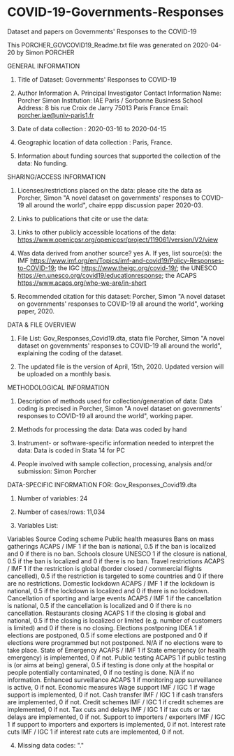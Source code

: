 # COVID-19-Governments-Responses
Dataset and papers on Governments' Responses to the COVID-19 

This PORCHER_GOVCOVID19_Readme.txt file was generated on 2020-04-20 by Simon PORCHER


GENERAL INFORMATION

1. Title of Dataset: Governments' Responses to COVID-19

2. Author Information
	A. Principal Investigator Contact Information
		Name: Porcher Simon	
		Institution: IAE Paris / Sorbonne Business School
		Address: 8 bis rue Croix de Jarry 75013 Paris France
		Email: porcher.iae@univ-paris1.fr

3. Date of data collection : 2020-03-16 to 2020-04-15 

4. Geographic location of data collection : Paris, France.  

5. Information about funding sources that supported the collection of the data: No funding. 


SHARING/ACCESS INFORMATION

1. Licenses/restrictions placed on the data: please cite the data as Porcher, Simon "A novel dataset on governments' responses to COVID-19 all around the world", chaire eppp discussion paper 2020-03.

2. Links to publications that cite or use the data: 

3. Links to other publicly accessible locations of the data: https://www.openicpsr.org/openicpsr/project/119061/version/V2/view

4. Was data derived from another source? yes
	A. If yes, list source(s): the IMF https://www.imf.org/en/Topics/imf-and-covid19/Policy-Responses-to-COVID-19; the IGC https://www.theigc.org/covid-19/; the UNESCO https://en.unesco.org/covid19/educationresponse; the ACAPS https://www.acaps.org/who-we-are/in-short

5. Recommended citation for this dataset: Porcher, Simon "A novel dataset on governments' responses to COVID-19 all around the world", working paper, 2020. 


DATA & FILE OVERVIEW

1. File List: 
Gov_Responses_Covid19.dta, stata file
Porcher, Simon "A novel dataset on governments' responses to COVID-19 all around the world", explaining the coding of the dataset.

2. The updated file is the version of April, 15th, 2020. Updated version will be uploaded on a monthly basis.


METHODOLOGICAL INFORMATION

1. Description of methods used for collection/generation of data: 
Data coding is precised in Porcher, Simon "A novel dataset on governments’ responses to COVID-19 all around the world", working paper.

2. Methods for processing the data: 
Data was coded by hand

3. Instrument- or software-specific information needed to interpret the data: 
Data is coded in Stata 14 for PC

4. People involved with sample collection, processing, analysis and/or submission: Simon Porcher


DATA-SPECIFIC INFORMATION FOR: Gov_Responses_Covid19.dta


1. Number of variables: 24

2. Number of cases/rows: 11,034

3. Variables List: 

Variables	Source	Coding scheme
Public health measures
Bans on mass gatherings	ACAPS / IMF	1 if the ban is national, 0.5 if the ban is localized and 0 if there is no ban. 
Schools closure	UNESCO	1 if the closure is national, 0.5 if the ban is localized and 0 if there is no ban.
Travel restrictions	ACAPS / IMF	1 if the restriction is global (border closed / commercial flights cancelled), 0.5 if the restriction is targeted to some countries and 0 if there are no restrictions.
Domestic lockdown	ACAPS / IMF	1 if the lockdown is national, 0.5 if the lockdown is localized and 0 if there is no lockdown.
Cancellation of sporting and large events	ACAPS / IMF	1 if the cancellation is national, 0.5 if the cancellation is localized and 0 if there is no cancellation.
Restaurants closing	ACAPS	1 if the closing is global and national, 0.5 if the closing is localized or limited (e.g. number of customers is limited) and 0 if there is no closing.
Elections postponing	IDEA	1 if elections are postponed, 0.5 if some elections are postponed and 0 if elections were programmed but not postponed. N/A if no elections were to take place. 
State of Emergency	ACAPS / IMF	1 if State emergency (or health emergency) is implemented, 0 if not. 
Public testing	ACAPS	1 if public testing is (or aims at being) general, 0.5 if testing is done only at the hospital or people potentially contaminated, 0 if no testing is done. N/A if no information.
Enhanced surveillance	ACAPS	1 if monitoring app surveillance is active, 0 if not. 
Economic measures
Wage support	IMF / IGC	1 if wage support is implemented, 0 if not.
Cash transfer	IMF / IGC	1 if cash transfers are implemented, 0 if not.
Credit schemes	IMF / IGC	1 if credit schemes are implemented, 0 if not.
Tax cuts and delays	IMF / IGC	1 if tax cuts or tax delays are implemented, 0 if not.
Support to importers / exporters	IMF / IGC	1 if support to importers and exporters is implemented, 0 if not.
Interest rate cuts	IMF / IGC	1 if interest rate cuts are implemented, 0 if not. 


4. Missing data codes: "."

